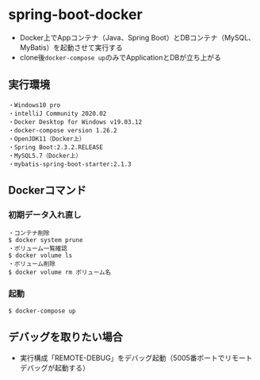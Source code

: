 # spring-boot-docker
- Docker上でAppコンテナ（Java、Spring Boot）とDBコンテナ（MySQL、MyBatis）を起動させて実行する
- clone後`docker-compose up`のみでApplicationとDBが立ち上がる

## 実行環境
```
・Windows10 pro
・intelliJ Community 2020.02
・Docker Desktop for Windows v19.03.12
・docker-compose version 1.26.2
・OpenJDK11（Docker上）
・Spring Boot:2.3.2.RELEASE
・MySQL5.7（Docker上）
・mybatis-spring-boot-starter:2.1.3
```

## Dockerコマンド
### 初期データ入れ直し
```
・コンテナ削除
$ docker system prune
・ボリューム一覧確認
$ docker volume ls
・ボリューム削除
$ docker volume rm ボリューム名
```

### 起動
```
$ docker-compose up
```

## デバッグを取りたい場合
- 実行構成「REMOTE-DEBUG」をデバッグ起動（5005番ポートでリモートデバッグが起動する）

